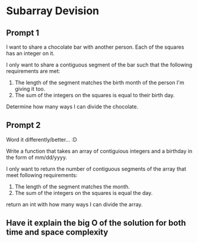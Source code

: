 # Subarray Devision

## Prompt 1

I want to share a chocolate bar with another person. Each of the squares has an integer on it.

I only want to share a contiguous segment of the bar such that the following requirements are met:

1. The length of the segment matches the birth month of the person I'm giving it too.
2. The sum of the integers on the squares is equal to their birth day.

Determine how many ways I can divide the chocolate.

## Prompt 2

Word it differently/better... :D

Write a function that takes an array of contiguious integers and a birthday in the form of mm/dd/yyyy.

I only want to return the number of contiguous segments of the array that meet following requirements:

1. The length of the segment matches the month.
2. The sum of the integers on the squares is equal the day.

return an int with how many ways I can divide the array.


## Have it explain the big O of the solution for both time and space complexity
